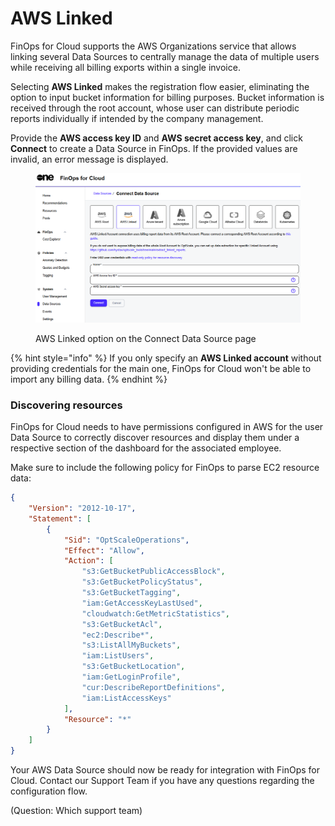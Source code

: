 # AWS Linked

FinOps for Cloud supports the AWS Organizations service that allows linking several Data Sources to centrally manage the data of multiple users while receiving all billing exports within a single invoice.

Selecting **AWS Linked** makes the registration flow easier, eliminating the option to input bucket information for billing purposes. Bucket information is received through the root account, whose user can distribute periodic reports individually if intended by the company management.&#x20;

Provide the **AWS access key ID** and **AWS secret access key**, and click **Connect** to create a Data Source in FinOps. If the provided values are invalid, an error message is displayed.

<figure><img src="../../../../.gitbook/assets/aws_linked.png" alt=""><figcaption><p>AWS Linked option on the Connect Data Source page</p></figcaption></figure>

{% hint style="info" %}
If you only specify an **AWS Linked account** without providing credentials for the main one, FinOps for Cloud won't be able to import any billing data.
{% endhint %}

### Discovering resources <a href="#discover-resources" id="discover-resources"></a>

FinOps for Cloud needs to have permissions configured in AWS for the user Data Source to correctly discover resources and display them under a respective section of the dashboard for the associated employee.

Make sure to include the following policy for FinOps to parse EC2 resource data:

```json
{
    "Version": "2012-10-17",
    "Statement": [
        {
            "Sid": "OptScaleOperations",
            "Effect": "Allow",
            "Action": [
                "s3:GetBucketPublicAccessBlock",
                "s3:GetBucketPolicyStatus",
                "s3:GetBucketTagging",
                "iam:GetAccessKeyLastUsed",
                "cloudwatch:GetMetricStatistics",
                "s3:GetBucketAcl",
                "ec2:Describe*",
                "s3:ListAllMyBuckets",
                "iam:ListUsers",
                "s3:GetBucketLocation",
                "iam:GetLoginProfile",
                "cur:DescribeReportDefinitions",
                "iam:ListAccessKeys"
            ],
            "Resource": "*"
        }
    ]
}
```

Your AWS Data Source should now be ready for integration with FinOps for Cloud. Contact our Support Team if you have any questions regarding the configuration flow.

(Question: Which support team)
